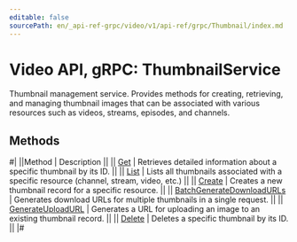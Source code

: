 ```yaml
---
editable: false
sourcePath: en/_api-ref-grpc/video/v1/api-ref/grpc/Thumbnail/index.md
---
```


# Video API, gRPC: ThumbnailService

Thumbnail management service.
Provides methods for creating, retrieving, and managing thumbnail images
that can be associated with various resources such as videos, streams, episodes, and channels.

## Methods

#|
||Method | Description ||
|| [Get](get.md) | Retrieves detailed information about a specific thumbnail by its ID. ||
|| [List](list.md) | Lists all thumbnails associated with a specific resource (channel, stream, video, etc.) ||
|| [Create](create.md) | Creates a new thumbnail record for a specific resource. ||
|| [BatchGenerateDownloadURLs](batchGenerateDownloadURLs.md) | Generates download URLs for multiple thumbnails in a single request. ||
|| [GenerateUploadURL](generateUploadURL.md) | Generates a URL for uploading an image to an existing thumbnail record. ||
|| [Delete](delete.md) | Deletes a specific thumbnail by its ID. ||
|#